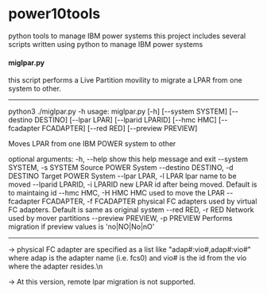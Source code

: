 # power10tools
python tools to manage IBM power systems
this project includes several scripts written using python to manage IBM power systems
#### miglpar.py
this script performs a Live Partition movility to migrate a LPAR from one system to other. 

***
python3 ./miglpar.py -h
usage: miglpar.py [-h] [--system SYSTEM] [--destino DESTINO] [--lpar LPAR] [--lparid LPARID] [--hmc HMC] [--fcadapter FCADAPTER]
                  [--red RED] [--preview PREVIEW]

Moves LPAR from one IBM POWER system to other

optional arguments:
  -h, --help            show this help message and exit
  --system SYSTEM, -s SYSTEM
                        Source POWER System
  --destino DESTINO, -d DESTINO
                        Target POWER System
  --lpar LPAR, -l LPAR  lpar name to be moved
  --lparid LPARID, -i LPARID
                        new LPAR id after being moved. Default is to maintaing id
  --hmc HMC, -H HMC     HMC used to move the LPAR
  --fcadapter FCADAPTER, -f FCADAPTER
                        physical FC adapters used by virtual FC adapters. Default is same as original system
  --red RED, -r RED     Network used by mover partitions
  --preview PREVIEW, -p PREVIEW
                        Performs migration if preview values is 'no|NO|No|nO'

***
-> physical FC adapter are specified as a list like "adap#:vio#,adap#:vio#" where adap is the adapter name (i.e. fcs0) and vio# is the id from the vio where the adapter resides.\n

-> At this version, remote lpar migration is not supported.
